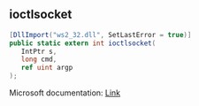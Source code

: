 ## ioctlsocket

```csharp
[DllImport("ws2_32.dll", SetLastError = true)]
public static extern int ioctlsocket(
   IntPtr s,
   long cmd,
   ref uint argp
);
```

Microsoft documentation: [Link](https://docs.microsoft.com/en-us/windows/win32/api/winsock/nf-winsock-ioctlsocket)

